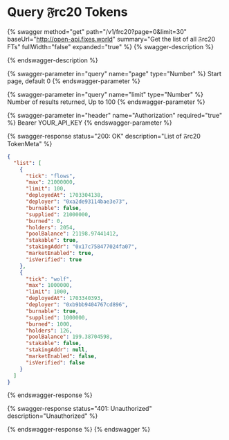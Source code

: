 # Query 𝔉rc20 Tokens

{% swagger method="get" path="/v1/frc20?page=0&limit=30" baseUrl="http://open-api.fixes.world" summary="Get the list of all 𝔉rc20 FTs" fullWidth="false" expanded="true" %}
{% swagger-description %}

{% endswagger-description %}

{% swagger-parameter in="query" name="page" type="Number" %}
Start page, default 0
{% endswagger-parameter %}

{% swagger-parameter in="query" name="limit" type="Number" %}
Number of results returned, Up to 100
{% endswagger-parameter %}

{% swagger-parameter in="header" name="Authorization" required="true" %}
Bearer YOUR\_API\_KEY
{% endswagger-parameter %}

{% swagger-response status="200: OK" description="List of 𝔉rc20 TokenMeta" %}
```json
{
  "list": [
    {
      "tick": "flows",
      "max": 21000000,
      "limit": 100,
      "deployedAt": 1703304138,
      "deployer": "0xa2de93114bae3e73",
      "burnable": false,
      "supplied": 21000000,
      "burned": 0,
      "holders": 2054,
      "poolBalance": 21198.97441412,
      "stakable": true,
      "stakingAddr": "0x17c758477024fa07",
      "marketEnabled": true,
      "isVerified": true
    },
    {
      "tick": "wolf",
      "max": 1000000,
      "limit": 1000,
      "deployedAt": 1703340393,
      "deployer": "0xb9bb9404767cd896",
      "burnable": true,
      "supplied": 1000000,
      "burned": 1000,
      "holders": 126,
      "poolBalance": 199.38704598,
      "stakable": false,
      "stakingAddr": null,
      "marketEnabled": false,
      "isVerified": false
    }
  ]
}
```
{% endswagger-response %}

{% swagger-response status="401: Unauthorized" description="Unauthorized" %}

{% endswagger-response %}
{% endswagger %}
